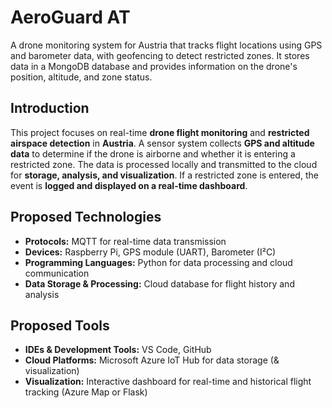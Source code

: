 # AeroGuard AT
A drone monitoring system for Austria that tracks flight locations using GPS and barometer data, with geofencing to detect restricted zones. It stores data in a MongoDB database and provides information on the drone's position, altitude, and zone status.



## Introduction  
This project focuses on real-time **drone flight monitoring** and **restricted airspace detection** in **Austria**. A sensor system collects **GPS and altitude data** to determine if the drone is airborne and whether it is entering a restricted zone. The data is processed locally and transmitted to the cloud for **storage, analysis, and visualization**. If a restricted zone is entered, the event is **logged and displayed on a real-time dashboard**.

## Proposed Technologies  
- **Protocols:** MQTT for real-time data transmission  
- **Devices:** Raspberry Pi, GPS module (UART), Barometer (I²C)  
- **Programming Languages:** Python for data processing and cloud communication  
- **Data Storage & Processing:** Cloud database for flight history and analysis  

## Proposed Tools  
- **IDEs & Development Tools:** VS Code, GitHub  
- **Cloud Platforms:** Microsoft Azure IoT Hub for data storage (& visualization)  
- **Visualization:** Interactive dashboard for real-time and historical flight tracking (Azure Map or Flask)

